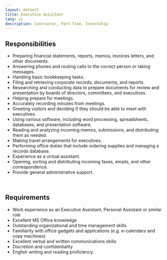 ```yaml
---
layout: default
title: Executive Assistant
lang: vi
description: Contractor, Part-Time, Internship
---
```


## Responsibilities

* Preparing financial statements, reports, memos, invoices letters, and other documents.
* Answering phones and routing calls to the correct person or taking messages.
* Handling basic bookkeeping tasks.
* Filing and retrieving corporate records, documents, and reports.
* Researching and conducting data to prepare documents for review and presentation by boards of directors, committees, and executives.
* Helping prepare for meetings.
* Accurately recording minutes from meetings.
* Greeting visitors and deciding if they should be able to meet with executives.
* Using various software, including word processing, spreadsheets, databases, and presentation software.
* Reading and analyzing incoming memos, submissions, and distributing them as needed.
* Making travel arrangements for executives.
* Performing office duties that include ordering supplies and managing a records database.
* Experience as a virtual assistant.
* Opening, sorting and distributing incoming faxes, emails, and other correspondence.
* Provide general administrative support.

<br>

## Requirements

* Work experience as an Executive Assistant, Personal Assistant or similar role
* Excellent MS Office knowledge
* Outstanding organizational and time management skills
* Familiarity with office gadgets and applications (e.g. e-calendars and copy machines)
* Excellent verbal and written communications skills
* Discretion and confidentiality
* English writing and reading proficiency.